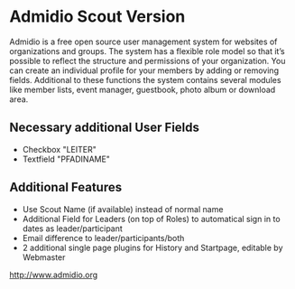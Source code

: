 # Admidio Scout Version

Admidio is a free open source user management system for websites of
organizations and groups. The system has a flexible role model so that
it’s possible to reflect the structure and permissions of your organization.
You can create an individual profile for your members by adding or removing
fields. Additional to these functions the system contains several modules
like member lists, event manager, guestbook, photo album or download area.

## Necessary additional User Fields

- Checkbox "LEITER"
- Textfield "PFADINAME"


## Additional Features

- Use Scout Name (if available) instead of normal name
- Additional Field for Leaders (on top of Roles) to automatical sign in to dates as leader/participant
- Email difference to leader/participants/both
- 2 additional single page plugins for History and Startpage, editable by Webmaster

http://www.admidio.org
